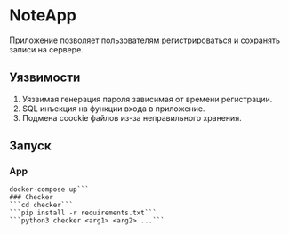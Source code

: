 # NoteApp

Приложение позволяет пользователям регистрироваться и сохранять записи на сервере.

## Уязвимости
1. Уязвимая генерация пароля зависимая от времени регистрации.
2. SQL инъекция на функции входа в приложение.
3. Подмена coockie файлов из-за неправильного хранения.

## Запуск
### App
```cd app
docker-compose up```
### Checker
```cd checker```
```pip install -r requirements.txt```
```python3 checker <arg1> <arg2> ...```
